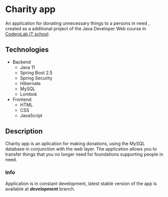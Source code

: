 # Charity app
An application for donating unnecessary things to a persons in need , created as a additional project of the Java Developer Web course in [CodersLab IT school](https://coderslab.pl/pl).

## Technologies
* Backend
  * Java 11
  * Spring Boot 2.5
  * Spring Security
  * Hibernate
  * MySQL
  * Lombok
* Frontend
  * HTML
  * CSS
  * JavaScript
## Description
Charity app is an aplication for making donations, using the MySQL database in conjunction with the web layer. The application allows you to transfer things that you no longer need for foundations supporting people in need.

### Info
Application is in constant development, latest stable version of the app is available at ***development*** branch.
